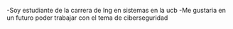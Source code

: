 -Soy estudiante de la carrera de Ing en sistemas en la ucb
-Me gustaria en un futuro poder trabajar con el tema de ciberseguridad